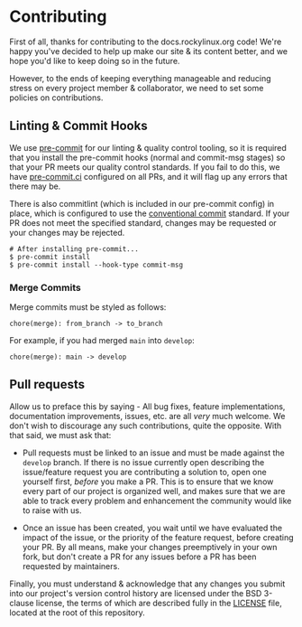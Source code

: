 # Contributing

First of all, thanks for contributing to the docs.rockylinux.org code! We're
happy you've decided to help up make our site & its content better, and we
hope you'd like to keep doing so in the future.

However, to the ends of keeping everything manageable and reducing stress on
every project member & collaborator, we need to set some policies on
contributions.

## Linting & Commit Hooks

We use [pre-commit](https://pre-commit.com) for our linting & quality control
tooling, so it is required that you install the pre-commit hooks (normal and
commit-msg stages) so that your PR meets our quality control standards. If
you fail to do this, we have [pre-commit.ci](https://pre-commit.ci) configured
on all PRs, and it will flag up any errors that there may be.

There is also commitlint (which is included in our pre-commit config) in place,
which is configured to use the
[conventional commit](https://www.conventionalcommits.org) standard. If your PR
does not meet the specified standard, changes may be requested or your changes
may be rejected.

```shell
# After installing pre-commit...
$ pre-commit install
$ pre-commit install --hook-type commit-msg
```

### Merge Commits

Merge commits must be styled as follows:

```
chore(merge): from_branch -> to_branch
```

For example, if you had merged `main` into `develop`:

```
chore(merge): main -> develop
```

## Pull requests

Allow us to preface this by saying - All bug fixes, feature implementations,
documentation improvements, issues, etc. are all _very_ much welcome. We
don't wish to discourage any such contributions, quite the opposite. With
that said, we must ask that:

-   Pull requests must be linked to an issue and must be made against the
    `develop` branch. If there is no issue currently open describing the
    issue/feature request you are contributing a solution to, open one yourself
    first, _before_ you make a PR. This is to ensure that we know every part of
    our project is organized well, and makes sure that we are able to track every
    problem and enhancement the community would like to raise with us.

-   Once an issue has been created, you wait until we have evaluated the impact
    of the issue, or the priority of the feature request, before creating your
    PR. By all means, make your changes preemptively in your own fork, but don't
    create a PR for any issues before a PR has been requested by maintainers.

Finally, you must understand & acknowledge that any changes you submit into our
project's version control history are licensed under the BSD 3-clause license,
the terms of which are described fully in the [LICENSE](./LICENSE) file, located
at the root of this repository.
